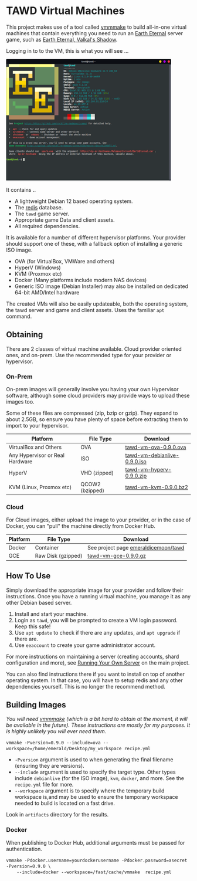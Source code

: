 # TAWD Virtual Machines

This project makes use of a tool called [vmmmake](https://github.com/jadaptive/vmmake) to build all-in-one virtual machines that contain everything you need to run an [Earth Eternal](https://github.com/rockfireredmoon/iceee) server game, such as [Earth Eternal, Valkal's Shadow](https://github.com/rockfireredmoon/iceee-data/tree/valkals_shadow).

Logging in to to the VM, this is what you will see ...

![](screenshot.png) 

It contains ..

 * A lightweight Debian 12 based operating system. 
 * The [redis](https://redis.io/) database.
 * The `tawd` game server.
 * Appropriate game Data and client assets.
 * All required dependencies.
 
It is available for a number of different hypervisor platforms. Your provider should support one of these, with a fallback option of installing a generic ISO image.

 * OVA (for VirtualBox, VMWare and others)
 * HyperV (Windows)
 * KVM (Proxmox etc)
 * Docker (Many platforms include modern NAS devices)
 * Generic ISO image (Debian Installer) may also be installed on dedicated 64-bit AMD/Intel hardware
 
The created VMs will also be easily updateable, both the operating system, the tawd server and game and client assets. Uses the familiar `apt` command.

## Obtaining

There are 2 classes of virtual machine available. Cloud provider oriented ones, and on-prem. Use the recommended type for your provider or hypervisor.

### On-Prem

On-prem images will generally involve you having your own Hypervisor software, although some cloud providers may provide ways to upload these images too.

Some of these files are compressed (zip, bzip or gzip). They expand to about 2.5GB, so ensure you have plenty of space before extracting them to import to your hypervisor.

| Platform | File Type | Download |
| -------- | --------- | -------- |
| VirtualBox and Others | OVA       | [tawd-vm-ova-0.9.0.ova](https://files.theanubianwar.com/vms/tawd-vm-ova-0.9.0.ova) |
| Any Hypervisor or Real Hardware | ISO       | [tawd-vm-debianlive-0.9.0.iso](https://files.theanubianwar.com/vms/tawd-vm-debianlive-0.9.0.iso)         |
| HyperV | VHD (zipped) | [tawd-vm-hyperv-0.9.0.zip](https://files.theanubianwar.com/vms/tawd-vm-hyperv-0.9.0.zip) |
| KVM (Linux, Proxmox etc) | QCOW2 (bzipped) | [tawd-vm-kvm-0.9.0.bz2](https://files.theanubianwar.com/vms/tawd-vm-kvm-0.9.0.bz2) |

### Cloud

For Cloud images, either upload the image to your provider, or in the case of Docker, you can "pull" the machine directly from Docker Hub.

| Platform | File Type | Download |
| -------- | --------- | -------- |
| Docker   | Container     | See project page [emeraldicemoon/tawd](https://hub.docker.com/repository/docker/emeraldicemoon/tawd) |
| GCE   | Raw Disk (gzipped) | [tawd-vm-gce-0.9.0.gz](https://files.theanubianwar.com/vms/tawd-vm-gce-0.9.0.gz) |
 
## How To Use
 
Simply download the appropriate image for your provider and follow their instructions. Once you have a running virtual machine, you manage it as any other Debian based server.

 1. Install and start your machine.
 1. Login as `tawd`, you will be prompted to create a VM login password. Keep this safe!
 1. Use `apt update` to check if there are any updates, and `apt upgrade` if there are.
 1. Use `eeaccount` to create your game administrator account. 
 
For more instructions on maintaining a server (creating accounts, shard configuration and more), see [Running Your Own Server](https://github.com/rockfireredmoon/iceee/blob/master/Doc/SERVER.md) on the main project. 
 
You can also find instructions there if you want to install on top of another operating system. In that case, you will have to setup redis and any other dependencies yourself. This is no longer the recommend method. 
 
## Building Images

*You will need [vmmmake](https://github.com/jadaptive/vmmake) (which is a bit hard to obtain at the moment, it will be  available in the future). These instructions are mostly for my purposes. It is highly unlikely you will ever need them.*
 
```
vmmake -Pversion=0.9.0 --include=ova --workspace=/home/emerald/Desktop/my_workspace recipe.yml
```

 * `-Pversion` argument is used to when generating the final filename (ensuring they are versions). 
 * `--include` argument is used to specify the target type. Other types include `debianlive` (for the ISO image), `kvm`, `docker`, and more. See the `recipe.yml` file for more.
 * `--workspace` argument is to specify where the temporary build workspace is,and may be used to ensure the temporary workspace needed to build is located on a fast drive. 
 
Look in `artifacts` directory for the results.

### Docker

When publishing to Docker Hub, additional arguments must be passed for authentication. 

```
vmmake -Pdocker.username=yourdockerusername -Pdocker.password=asecret -Pversion=0.9.0 \
    --include=docker --workspace=/fast/cache/vmmake  recipe.yml
```
